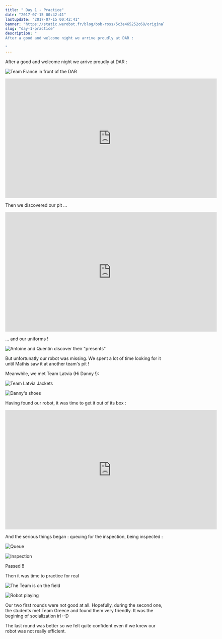 ```yaml
---
title: " Day 1 - Practice"
date: "2017-07-15 00:42:41"
lastupdate: "2017-07-15 00:42:41"
banner: "https://static.werobot.fr/blog/bob-ross/5c3e465252c68/original.jpg"
slug: "day-1-practice"
description: " 
After a good and welcome night we arrive proudly at DAR :

"
---
```

After a good and welcome night we arrive proudly at DAR :

![Team France in front of the DAR](https://static.werobot.fr/blog/bob-ross/5c3e465252c68/50.jpg "Team France in front of the DAR")

<iframe width="672" height="378" src="https://www.youtube-nocookie.com/embed/lCf8kBAM2kc" frameborder="0" allow="accelerometer; autoplay; encrypted-media; gyroscope; picture-in-picture" allowfullscreen></iframe>

Then we discovered our pit ...

<iframe width="672" height="378" src="https://www.youtube-nocookie.com/embed/RSqq2GFmxqA" frameborder="0" allow="accelerometer; autoplay; encrypted-media; gyroscope; picture-in-picture" allowfullscreen></iframe>

... and our uniforms !

![Antoine and Quentin discover their "presents"](https://static.werobot.fr/blog/bob-ross/5c3e465320181/50.jpg "Antoine and Quentin discover their 'presents'")

But unfortunatly our robot was missing. We spent a lot of time looking for it until Mathis saw it at another team's pit !

Meanwhile, we met Team Latvia (Hi Danny !):

![Team Latvia Jackets](https://static.werobot.fr/blog/bob-ross/5c3e465396a1d/50.jpg "Team Latvia Jackets")

![Danny's shoes](https://static.werobot.fr/blog/bob-ross/5c3e4654230ee/50.jpg "Danny's shoes")

Having found our robot, it was time to get it out of its box :

<iframe width="672" height="378" src="https://www.youtube-nocookie.com/embed/_7_eSjfW5ZY" frameborder="0" allow="accelerometer; autoplay; encrypted-media; gyroscope; picture-in-picture" allowfullscreen></iframe>

And the serious things began : queuing for the inspection, being inspected :

![Queue](https://static.werobot.fr/blog/bob-ross/5c3e46549079c/50.jpg "Queue")

![Inspection](https://static.werobot.fr/blog/bob-ross/5c3e465504ed0/50.jpg "Inspection")

Passed !!

Then it was time to practice for real

![The Team is on the field](https://static.werobot.fr/blog/bob-ross/5c3e4655760db/50.jpg "The Team is on the field")

![Robot playing](https://static.werobot.fr/blog/bob-ross/5c3e4655f3ee6/50.jpg "Robot playing")

Our two first rounds were not good at all. Hopefully, during the second one, the students met Team Greece and found them very friendly. It was the begining of socialization irl :-D

The last round was better so we felt quite confident even if we knew our robot was not really efficient.
    